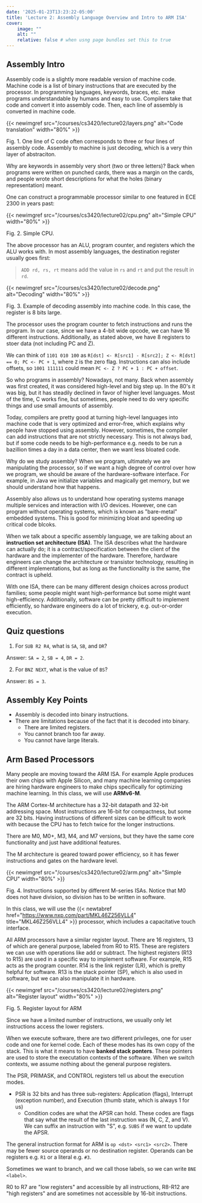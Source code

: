```yaml
---
date: '2025-01-23T13:23:22-05:00'
title: 'Lecture 2: Assembly Language Overview and Intro to ARM ISA'
cover:
    image: ""
    alt: ""
    relative: false # when usng page bundles set this to true
---
```


## Assembly Intro

Assembly code is a slightly more readable version of machine code. Machine code is a list of binary instructions that are executed by the processor. In programming languages, keywords, braces, etc. make programs understandable by humans and easy to use. Compilers take that code and convert it into assembly code. Then, each line of assembly is converted in machine code.

{{< newimgref src="/courses/cs3420/lecture02/layers.png" alt="Code translation" width="80%" >}}
<figcaption>Fig. 1. One line of C code often corresponds to three or four lines of assembly code. Assembly to machine is just decoding, which is a very thin layer of abstraciton.</figcaption>

Why are keywords in assembly very short (two or three letters)? Back when programs were written on punched cards, there was a margin on the cards, and people wrote short descriptions for what the holes (binary representation) meant.

One can construct a programmable processor similar to one featured in ECE 2300 in years past:

{{< newimgref src="/courses/cs3420/lecture02/cpu.png" alt="Simple CPU" width="80%" >}}
<figcaption>Fig. 2. Simple CPU.</figcaption>

The above processor has an ALU, program counter, and registers which the ALU works with. In most assembly languages, the destination register usually goes first:
> `ADD rd, rs, rt` means add the value in `rs` and `rt` and put the result in `rd`.

{{< newimgref src="/courses/cs3420/lecture02/decode.png" alt="Decoding" width="80%" >}}
<figcaption>Fig. 3. Example of decoding assembly into machine code. In this case, the register is 8 bits large.</figcaption>

The processor uses the program counter to fetch instructions and runs the program. In our case, since we have a 4-bit wide opcode, we can have 16 different instructions. Additionally, as stated above, we have 8 registers to stoer data (not including PC and Z).

We can think of `1101 010 100` as `R[dst] <- R[src1] - R[src2]; Z <- R[dst] == 0; PC <- PC + 1`, where `Z` is the zero flag. Instructions can also include offsets, so `1001 111111` could mean `PC <- Z ? PC + 1 : PC + offset`.

So who programs in assembly? Nowadays, not many. Back when assembly was first created, it was considered high-level and big step up. In the 80's it was big, but it has steadily declined in favor of higher level languages. Most of the time, C works fine, but sometimes, people need to do very specific things and use small amounts of assembly.

Today, compilers are pretty good at turning high-level languages into machine code that is very optimized and error-free, which explains why people have stopped using assembly. However, sometimes, the compiler can add instructions that are not strictly necessary. This is not always bad, but if some code needs to be high-performance e.g. needs to be run a bazillion times a day in a data center, then we want less bloated code.

Why do we study assembly? When we program, ultimately we are manipulating the processor, so if we want a high degree of control over how we program, we should be aware of the hardware-software interface. For example, in Java we initialize variables and magically get memory, but we should understand how that happens.

Assembly also allows us to understand how operating systems manage multiple services and interaction with I/O devices. However, one can program without operating systems, which is known as "bare-metal" embedded systems. This is good for minimizing bloat and speeding up critical code blcoks.

When we talk about a specific assembly language, we are talking about an **instruction set architecture (ISA)**. The ISA describes what the hardware can actually do; it is a contract/specification between the client of the hardware and the implementer of the hardware. Therefore, hardware engineers can change the architecture or transistor technology, resulting in different implementations, but as long as the functionality is the same, the contract is upheld.

With one ISA, there can be many different design choices across product families; some people might want high-performance but some might want high-efficiency. Additionally, software can be pretty difficult to implement efficiently, so hardware engineers do a lot of trickery, e.g. out-or-order execution.

## Quiz questions

1. For `SUB R2 R4`, what is `SA`, `SB`, and `DR`?

Answer: `SA = 2`, `SB = 4`, `DR = 2`.

2. For `BNZ NEXT`, what is the value of `BS`?

Answer: `BS = 3`.

## Assembly Key Points
- Assembly is decoded into binary instructions.
- There are limitations because of the fact that it is decoded into binary.
    - There are limited registers.
    - You cannot branch too far away.
    - You cannot have large literals.

## Arm Based Processors

Many people are moving toward the ARM ISA. For example Apple produces their own chips with Apple Silicon, and many machine learning companies are hiring hardware engineers to make chips specifically for optimizing machine learning. In this class, we will use **ARMv6-M**.

The ARM Cortex-M architecture has a 32-bit datapath and 32-bit addressing space. Most instructions are 16-bit for compactness, but some are 32 bits. Having instructions of different sizes can be difficult to work with because the CPU has to fetch twice for the longer instructions.

There are M0, M0+, M3, M4, and M7 versions, but they have the same core functionality and just have additional features.

The M architecture is geared toward power efficiency, so it has fewer instructions and gates on the hardware level.

{{< newimgref src="/courses/cs3420/lecture02/arm.png" alt="Simple CPU" width="80%" >}}
<figcaption>Fig. 4. Instructions supported by different M-series ISAs. Notice that M0 does not have division, so division has to be written in software.</figcaption>

In this class, we will use the {{< newtabref href="https://www.nxp.com/part/MKL46Z256VLL4" title="MKL46Z256VLL4" >}} processor, which includes a capacitative touch interface.

All ARM processors have a similar register layout. There are 16 registers, 13 of which are general purpose, labeled from R0 to R15. These are registers we can use with operations like add or subtract. The highest registers (R13 to R15) are used in a specific way to implement software. For example, R15 acts as the program counter. R14 is the link register (LR), which is pretty helpful for software. R13 is the stack pointer (SP), which is also used in software, but we can also manipulate it in hardware.

{{< newimgref src="/courses/cs3420/lecture02/registers.png" alt="Register layout" width="80%" >}}
<figcaption>Fig. 5. Register layout for ARM</figcaption>

Since we have a limited number of instructions, we usually only let instructions access the lower registers.

When we execute software, there are two different privileges, one for user code and one for kernel code. Each of these modes has its own copy of the stack. This is what it means to have **banked stack ponters**. These pointers are used to store the executation contexts of the software. When we switch contexts, we assume nothing about the general purpose registers.

The PSR, PRIMASK, and CONTROL registers tell us about the execution modes.
- PSR is 32 bits and has three sub-registers: Application (flags), Interrupt (exception number), and Execution (thumb state, which is always 1 for us)
    - Condition codes are what the APSR can hold. These codes are flags that say what the result of the last instruction was (N, C, Z, and V). We can suffix an instruction with "S", e.g. `SUBS` if we want to update the APSR.

The general instruction format for ARM is `op <dst> <src1> <src2>`. There may be fewer source operands or no destination register. Operands can be registers e.g. `R1` or a literal e.g. `#3`.

Sometimes we want to branch, and we call those labels, so we can write `BNE <label>`.

R0 to R7 are "low registers" and accessible by all instructions, R8-R12 are "high registers" and are sometimes not accessible by 16-bit instructions.